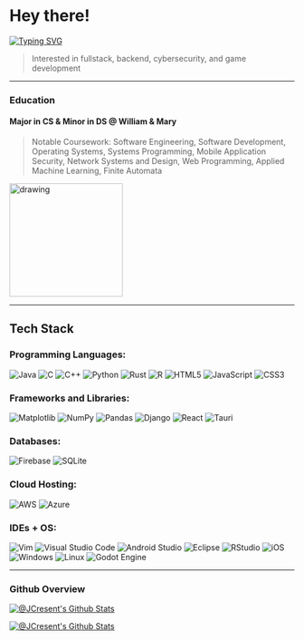 # Hey there!
<!-- Welcome to my page, my name is Justin Cresent -->
[![Typing SVG](https://readme-typing-svg.demolab.com?font=Tiny5&size=24&duration=6000&pause=2000&color=F6F7B6&random=false&width=600&height=40&lines=Welcome+to+my+page%2C+my+name+is+Justin+Cresent)](https://git.io/typing-svg)
> Interested in fullstack, backend, cybersecurity, and game development
---
### Education
#### Major in CS & Minor in DS @ William & Mary
> Notable Coursework: Software Engineering, Software Development, Operating Systems, Systems Programming, Mobile Application Security, Network Systems and Design, Web Programming, Applied Machine Learning, Finite Automata  
<img src="https://1000logos.net/wp-content/uploads/2021/07/William-and-Mary-Tribe-logo.png" alt="drawing" width="200"/>

---  
## Tech Stack

### Programming Languages:  
![Java](https://img.shields.io/badge/java-%23ED8B00.svg?style=for-the-badge&logo=openjdk&logoColor=white) ![C](https://img.shields.io/badge/c-%2300599C.svg?style=for-the-badge&logo=c&logoColor=white) ![C++](https://img.shields.io/badge/c++-%2300599C.svg?style=for-the-badge&logo=c%2B%2B&logoColor=white) ![Python](https://img.shields.io/badge/python-3670A0?style=for-the-badge&logo=python&logoColor=ffdd54) ![Rust](https://img.shields.io/badge/rust-%23000000.svg?style=for-the-badge&logo=rust&logoColor=white) ![R](https://img.shields.io/badge/r-%23276DC3.svg?style=for-the-badge&logo=r&logoColor=white) ![HTML5](https://img.shields.io/badge/html5-%23E34F26.svg?style=for-the-badge&logo=html5&logoColor=white) ![JavaScript](https://img.shields.io/badge/javascript-%23323330.svg?style=for-the-badge&logo=javascript&logoColor=%23F7DF1E) ![CSS3](https://img.shields.io/badge/css3-%231572B6.svg?style=for-the-badge&logo=css3&logoColor=white)

### Frameworks and Libraries:  
![Matplotlib](https://img.shields.io/badge/Matplotlib-%23ffffff.svg?style=for-the-badge&logo=Matplotlib&logoColor=black) ![NumPy](https://img.shields.io/badge/numpy-%23013243.svg?style=for-the-badge&logo=numpy&logoColor=white) ![Pandas](https://img.shields.io/badge/pandas-%23150458.svg?style=for-the-badge&logo=pandas&logoColor=white)
![Django](https://img.shields.io/badge/django-%23092E20.svg?style=for-the-badge&logo=django&logoColor=white) ![React](https://img.shields.io/badge/react-%2320232a.svg?style=for-the-badge&logo=react&logoColor=%2361DAFB) ![Tauri](https://img.shields.io/badge/tauri-%2324C8DB.svg?style=for-the-badge&logo=tauri&logoColor=%23FFFFFF)

### Databases:
![Firebase](https://img.shields.io/badge/firebase-a08021?style=for-the-badge&logo=firebase&logoColor=ffcd34) ![SQLite](https://img.shields.io/badge/sqlite-%2307405e.svg?style=for-the-badge&logo=sqlite&logoColor=white)

### Cloud Hosting:
![AWS](https://img.shields.io/badge/AWS-%23FF9900.svg?style=for-the-badge&logo=amazon-aws&logoColor=white) ![Azure](https://img.shields.io/badge/azure-%230072C6.svg?style=for-the-badge&logo=microsoftazure&logoColor=white)

### IDEs + OS:
 ![Vim](https://img.shields.io/badge/VIM-%2311AB00.svg?style=for-the-badge&logo=vim&logoColor=white) ![Visual Studio Code](https://img.shields.io/badge/Visual%20Studio%20Code-0078d7.svg?style=for-the-badge&logo=visual-studio-code&logoColor=white) ![Android Studio](https://img.shields.io/badge/Android%20Studio-3DDC84.svg?style=for-the-badge&logo=android-studio&logoColor=white) ![Eclipse](https://img.shields.io/badge/Eclipse-FE7A16.svg?style=for-the-badge&logo=Eclipse&logoColor=white) ![RStudio](https://img.shields.io/badge/RStudio-4285F4?style=for-the-badge&logo=rstudio&logoColor=white) ![iOS](https://img.shields.io/badge/iOS-000000?style=for-the-badge&logo=ios&logoColor=white)  ![Windows](https://img.shields.io/badge/Windows-0078D6?style=for-the-badge&logo=windows&logoColor=white) ![Linux](https://img.shields.io/badge/Linux-FCC624?style=for-the-badge&logo=linux&logoColor=black) ![Godot Engine](https://img.shields.io/badge/GODOT-%23FFFFFF.svg?style=for-the-badge&logo=godot-engine) 
 
---
### Github Overview
[![@JCresent's Github Stats](https://github-profile-summary-cards.vercel.app/api/cards/profile-details?username=JCresent&theme=monokai)](https://github.com/JCresent)   

[![@JCresent's Github Stats](http://github-profile-summary-cards.vercel.app/api/cards/repos-per-language?username=JCresent&theme=monokai&exclude=Jupyter%20Notebook)](https://github.com/JCresent)
